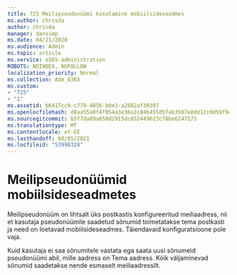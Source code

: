 ```yaml
---
title: 725 Meilipseudonüümi kasutamine mobiilsideseadmes
ms.author: chrisda
author: chrisda
manager: dansimp
ms.date: 04/21/2020
ms.audience: Admin
ms.topic: article
ms.service: o365-administration
ROBOTS: NOINDEX, NOFOLLOW
localization_priority: Normal
ms.collection: Adm_O365
ms.custom:
- "725"
- "1"
ms.assetid: b6417cc9-c779-4856-b0e1-a2882af39397
ms.openlocfilehash: d8aa55a0f4f054a3e36a2c04b455d5fab3507e8dd12c0d59f9c05e1e21374468
ms.sourcegitcommit: b5f7da89a650d2915dc652449623c78be6247175
ms.translationtype: MT
ms.contentlocale: et-EE
ms.lasthandoff: 08/05/2021
ms.locfileid: "53998328"
---
```

# <a name="email-aliases-on-mobile-devices"></a>Meilipseudonüümid mobiilsideseadmetes

Meilipseudonüüm on lihtsalt üks postkastis konfigureeritud meiliaadress, nii et kasutaja pseudonüümile saadetud sõnumid toimetatakse tema postkasti ja need on loetavad mobiilsideseadmes. Täiendavaid konfiguratsioone pole vaja.

Kuid kasutaja ei saa sõnumitele vastata ega saata uusi sõnumeid pseudonüümi abil, mille aadress on Tema aadress. Kõik väljaminevad sõnumid saadetakse nende esmaselt meiliaadressilt.
